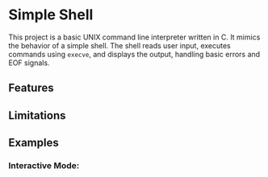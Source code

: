 # Simple Shell

This project is a basic UNIX command line interpreter written in C. It mimics the behavior of a simple shell. The shell reads user input, executes commands using `execve`, and displays the output, handling basic errors and EOF signals.

## Features

## Limitations

## Examples

### Interactive Mode: